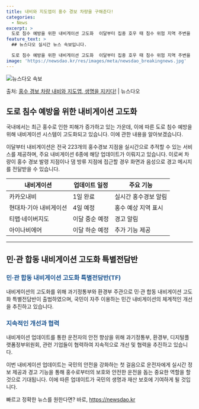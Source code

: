 ```yaml
---
title: 내비와 지도앱이 홍수 경보 차량을 구해준다!
categories:
  - News
excerpt: >
  도로 침수 예방을 위한 내비게이션 고도화  이달부터 집중 호우 때 침수 위험 지역 주변을 운행하는 차량은 내…
feature_text: >
  ## 뉴스다오 실시간 뉴스 속보입니다.

  도로 침수 예방을 위한 내비게이션 고도화  이달부터 집중 호우 때 침수 위험 지역 주변을 운행하는 차량은 내…
image: 'https://newsdao.kr/res/images/meta/newsdao_breakingnews.jpg'
---
```


![뉴스다오 속보](https://newsdao.kr/res/images/meta/newsdao_breakingnews.jpg)

<p>출처: <a href="https://newsdao.kr/4551" rel="dofollow">홍수 경보 차량 내비와 지도앱, 생명을 지키다!</a> | 뉴스다오</p>

<h2 data-ke-size="size26">도로 침수 예방을 위한 내비게이션 고도화</h2>
국내에서는 최근 홍수로 인한 피해가 증가하고 있는 가운데, 이에 따른 도로 침수 예방을 위해 내비게이션 시스템이 고도화되고 있습니다. 이에 관한 내용을 알아보겠습니다.

<p data-ke-size="size16">이달부터 내비게이션은 전국 223개의 홍수경보 지점을 실시간으로 추적할 수 있는 서비스를 제공하며, 주요 내비게이션 6종에 해당 업데이트가 이뤄지고 있습니다. 이로써 차량이 홍수 경보 발령 지점이나 댐 방류 지점에 접근할 경우 화면과 음성으로 경고 메시지를 전달받을 수 있습니다.</p>

<table>
	<thead>
		<tr>
			<th>내비게이션</th>
			<th>업데이트 일정</th>
			<th>주요 기능</th>
		</tr>
	</thead>
	<tbody>
		<tr>
			<td>카카오내비</td>
			<td>1일 완료</td>
			<td>실시간 홍수경보 알림</td>
		</tr>
		<tr>
			<td>현대차·기아 내비게이션</td>
			<td>4일 예정</td>
			<td>홍수 예상 지역 표시</td>
		</tr>
		<tr>
			<td>티맵·네이버지도</td>
			<td>이달 중순 예정</td>
			<td>경고 알림</td>
		</tr>
		<tr>
			<td>아이나비에어</td>
			<td>이달 하순 예정</td>
			<td>추가 기능 제공</td>
		</tr>
	</tbody>
</table>
<hr>

<h2 data-ke-size="size26">민·관 합동 내비게이션 고도화 특별전담반</h2>
<h3><span style="color: #1a5490;">민·관 합동 내비게이션 고도화 특별전담반(TF)</span></h3>
내비게이션의 고도화를 위해 과기정통부와 환경부 주관으로 민·관 합동 내비게이션 고도화 특별전담반이 출범하였으며, 국민이 자주 이용하는 민간 내비게이션의 체계적인 개선을 추진하고 있습니다.

<h3><span style="color: #1a5490;">지속적인 개선과 협력</span></h3>
내비게이션 업데이트를 통한 운전자의 안전 향상을 위해 과기정통부, 환경부, 디지털플랫폼정부위원회, 관련 기업들이 협력하여 지속적으로 개선 및 협력을 추진하고 있습니다.

<p data-ke-size="size16">이번 내비게이션 업데이트는 국민의 안전을 강화하는 첫 걸음으로 운전자에게 실시간 정보 제공과 경고 기능을 통해 홍수로부터의 보호와 안전한 운전을 돕는 중요한 역할을 할 것으로 기대됩니다. 이에 따른 업데이트가 국민의 생명과 재산 보호에 기여하게 될 것입니다.</p>
 

빠르고 정확한 뉴스를 원한다면? 바로, <a href="https://newsdao.kr" rel="dofollow">https://newsdao.kr</a>


    
